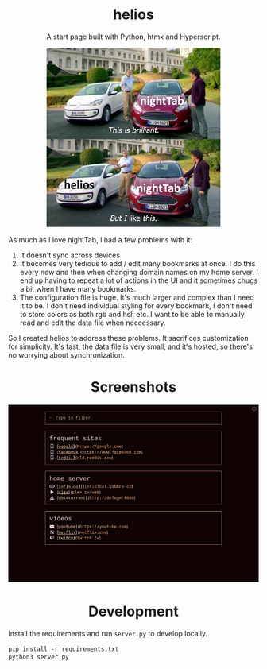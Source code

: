 <div align="center">

  # helios

A start page built with Python, htmx and Hyperscript.

<img src="./nighttab.jpg" width="350">


</div>

As much as I love nightTab, I had a few problems with it:

1. It doesn't sync across devices
2. It becomes very tedious to add / edit many bookmarks at once. I do this every now and then when changing domain names on my home server. I end up having to repeat a lot of actions in the UI and it sometimes chugs a bit when I have many bookmarks.
3. The configuration file is huge. It's much larger and complex than I need it to be. I don't need individual styling for every bookmark, I don't need to store colors as both rgb and hsl, etc. I want to be able to manually read and edit the data file when neccessary.

So I created helios to address these problems. It sacrifices customization for simplicity. It's fast, the data file is very small, and it's hosted, so there's no worrying about synchronization. 

<div align="center">
  
# Screenshots

![](./screenshot1.jpg)

</div>

<div align="center">

# Development

</div>

Install the requirements and run `server.py` to develop locally.

```
pip install -r requirements.txt
python3 server.py
```
